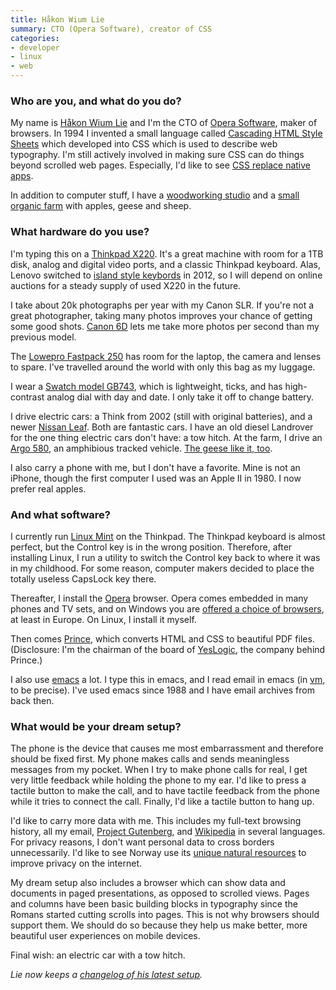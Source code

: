 ```yaml
---
title: Håkon Wium Lie
summary: CTO (Opera Software), creator of CSS
categories:
- developer
- linux
- web
---
```


### Who are you, and what do you do?

My name is [Håkon Wium Lie](http://people.opera.com/howcome "Håkon's page on opera.com.") and I'm the CTO of [Opera Software](http://www.opera.com/ "The Opera Software website."), maker of browsers. In 1994 I invented a small language called [Cascading HTML Style Sheets](http://www.w3.org/People/howcome/p/cascade.html "The Cascading HTML Style Sheets proposal.") which developed into CSS which is used to describe web typography. I'm still actively involved in making sure CSS can do things beyond scrolled web pages. Especially, I'd like to see [CSS replace native apps](http://alistapart.com/blog/post/ten-css-one-liners-to-replace-native-apps "Håkon's A List Apart article about replacing native apps with CSS.").

In addition to computer stuff, I have a [woodworking studio](http://østre.no/ "Håkon's woodworking studio website.") and a [small organic farm](http://www.eplegaard.no/ "The website for Håkon's farm.") with apples, geese and sheep.

### What hardware do you use?

I'm typing this on a [Thinkpad X220][thinkpad-x220]. It's a great machine with room for a 1TB disk, analog and digital video ports, and a classic Thinkpad keyboard. Alas, Lenovo switched to [island style keybords](http://en.wikipedia.org/wiki/Chiclet_keyboard "The Wikipedia entry for Chiclet keyboards.") in 2012, so I will depend on online auctions for a steady supply of used X220 in the future.

I take about 20k photographs per year with my Canon SLR. If you're not a great photographer, taking many photos improves your chance of getting some good shots. [Canon 6D][eos-6d] lets me take more photos per second than my previous model.

The [Lowepro Fastpack 250][fastpack-250] has room for the laptop, the camera and lenses to spare. I've travelled around the world with only this bag as my luggage.

I wear a [Swatch model GB743][once-again], which is lightweight, ticks, and has high-contrast analog dial with day and date. I only take it off to change battery.

I drive electric cars: a Think from 2002 (still with original batteries), and a newer [Nissan Leaf][leaf]. Both are fantastic cars. I have an old diesel Landrover for the one thing electric cars don't have: a tow hitch. At the farm, I drive an [Argo 580][frontier-580], an amphibious tracked vehicle. [The geese like it, too](http://www.wiumlie.no/img/2014/04-18-gjess-solli/IMG_6479b-m.JPG "A photo of Håkon on his 580.").

I also carry a phone with me, but I don't have a favorite. Mine is not an iPhone, though the first computer I used was an Apple II in 1980. I now prefer real apples.

### And what software?

I currently run [Linux Mint][linux-mint] on the Thinkpad. The Thinkpad keyboard is almost perfect, but the Control key is in the wrong position. Therefore, after installing Linux, I run a utility to switch the Control key back to where it was in my childhood. For some reason, computer makers decided to place the totally useless CapsLock key there.

Thereafter, I install the [Opera][] browser. Opera comes embedded in many phones and TV sets, and on Windows you are [offered a choice of browsers](http://www.browserchoice.eu/BrowserChoice/browserchoice_en.htm "A European site for selecting your web browser."), at least in Europe. On Linux, I install it myself.

Then comes [Prince][], which converts HTML and CSS to beautiful PDF files. (Disclosure: I'm the chairman of the board of [YesLogic](http://www.yeslogic.com/ "The YesLogic website."), the company behind Prince.)

I also use [emacs][] a lot. I type this in emacs, and I read email in emacs (in [vm][], to be precise). I've used emacs since 1988 and I have email archives from back then.

### What would be your dream setup?

The phone is the device that causes me most embarrassment and therefore should be fixed first. My phone makes calls and sends meaningless messages from my pocket. When I try to make phone calls for real, I get very little feedback while holding the phone to my ear. I'd like to press a tactile button to make the call, and to have tactile feedback from the phone while it tries to connect the call. Finally, I'd like a tactile button to hang up.

I'd like to carry more data with me. This includes my full-text browsing history, all my email, [Project Gutenberg][project-gutenberg], and [Wikipedia][] in several languages. For privacy reasons, I don't want personal data to cross borders unnecessarily. I'd like to see Norway use its [unique natural resources](https://www.opendemocracy.net/håkon-wium-lie/net-names-for-safe-shelter "Håkon's article about Norway's domain names.") to improve privacy on the internet.

My dream setup also includes a browser which can show data and documents in paged presentations, as opposed to scrolled views. Pages and columns have been basic building blocks in typography since the Romans started cutting scrolls into pages. This is not why browsers should support them. We should do so because they help us make better, more beautiful user experiences on mobile devices.

Final wish: an electric car with a tow hitch.

*Lie now keeps a [changelog of his latest setup](https://www.wiumlie.no/uses-this/changelog "Lie's setup changelog.").*

[eos-6d]: https://en.wikipedia.org/wiki/Canon_EOS_6D "A 20.2 megapixel DSLR."
[fastpack-250]: https://store.lowepro.com/backpacks/fastpack-250 "A laptop/camera backpack."
[frontier-580]: https://www.argoadventure.com/Argo_Frontier_580_6x6.html "An amphibious vehicle."
[leaf]: https://en.wikipedia.org/wiki/Nissan_Leaf "An electric car."
[once-again]: http://store.swatch.com/gb743-once-again.html "A wristwatch."
[thinkpad-x220]: http://shop.lenovo.com/us/laptops/thinkpad/x-series/x220 "A 12.5 inch PC laptop."
[emacs]: http://www.gnu.org/software/emacs/ "A free open-source text editor."
[linux-mint]: https://www.linuxmint.com/ "A Linux distribution."
[opera]: https://www.opera.com/ "A cross-platform web browser."
[prince]: https://www.princexml.com/ "Software for converting HTML to PDF documents."
[project-gutenberg]: http://www.gutenberg.org/ "A service providing tens of thousands of free ebooks."
[vm]: https://launchpad.net/vm "An email client for Emacs."
[wikipedia]: https://en.wikipedia.org/wiki/Main_Page "A free online encyclopedia."
